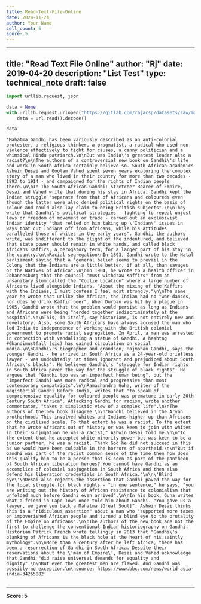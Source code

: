 ```yaml
---
title: Read-Text-File-Online
date: 2024-11-24
author: Your Name
cell_count: 5
score: 5
---
```


---
title: "Read Text File Online"
author: "Rj"
date: 2019-04-20
description: "List Test"
type: technical_note
draft: false
---

```python
import urllib.request, json 
```


```python
data = None
with urllib.request.urlopen("https://gitlab.com/rajacsp/datasets/raw/master/gandhi.txt") as url:
    data = url.read().decode()
```


```python
data
```




    'Mahatma Gandhi has been variously described as an anti-colonial protester, a religious thinker, a pragmatist, a radical who used non-violence effectively to fight for causes, a canny politician and a whimsical Hindu patriarch.\n\nBut was India\'s greatest leader also a racist?\n\nThe authors of a controversial new book on Gandhi\'s life and work in South Africa certainly believe so. South African academics Ashwin Desai and Goolam Vahed spent seven years exploring the complex story of a man who lived in their country for more than two decades - 1893 to 1914 - and campaigned for the rights of Indian people there.\n\nIn The South African Gandhi: Stretcher-Bearer of Empire, Desai and Vahed write that during his stay in Africa, Gandhi kept the Indian struggle "separate from that of Africans and coloureds even though the latter were also denied political rights on the basis of colour and could also lay claim to being British subjects".\n\nThey write that Gandhi\'s political strategies - fighting to repeal unjust laws or freedom of movement or trade - carved out an exclusivist Indian identity "that relied on him taking up \'Indian\' issues in ways that cut Indians off from Africans, while his attitudes paralleled those of whites in the early years". Gandhi, the authors write, was indifferent to the plight of the indentured, and believed that state power should remain in white hands, and called black Africans Kaffirs, a derogatory term, for a larger part of his stay in the country.\n\nRacial segregation\nIn 1893, Gandhi wrote to the Natal parliament saying that a "general belief seems to prevail in the Colony that the Indians are a little better, if at all, than savages or the Natives of Africa".\n\nIn 1904, he wrote to a health officer in Johannesburg that the council "must withdraw Kaffirs" from an unsanitary slum called the "Coolie Location" where a large number of Africans lived alongside Indians. "About the mixing of the Kaffirs with the Indians, I must confess I feel most strongly."\n\nThe same year he wrote that unlike the African, the Indian had no "war-dances, nor does he drink Kaffir beer". When Durban was hit by a plague in 1905, Gandhi wrote that the problem would persist as long as Indians and Africans were being "herded together indiscriminately at the hospital".\n\nThis, in itself, say historians, is not entirely new and revelatory. Also, some South Africans have always accused the man who led India to independence of working with the British colonial government to promote racial segregation. In April, a man was arrested in connection with vandalising a statue of Gandhi. A hashtag #Ghandimustfall (sic) has gained circulation on social media.\n\nGandhi\'s biographer and grandson, Rajmohan Gandhi, says the younger Gandhi - he arrived in South Africa as a 24-year-old briefless lawyer - was undoubtedly "at times ignorant and prejudiced about South Africa\'s blacks". He believes Gandhi\'s "struggle for Indian rights in South Africa paved the way for the struggle of black rights". He argues that "Gandhi too was an imperfect human being", but the "imperfect Gandhi was more radical and progressive than most contemporary compatriots".\n\nRamachandra Guha, writer of the magisterial Gandhi Before India, writes that "to speak of comprehensive equality for coloured people was premature in early 20th Century South Africa". Attacking Gandhi for racism, wrote another commentator, "takes a simplistic view of a complex life".\n\nThe authors of the new book disagree.\n\n"Gandhi believed in the Aryan brotherhood. This involved whites and Indians higher up than Africans on the civilised scale. To that extent he was a racist. To the extent that he wrote Africans out of history or was keen to join with whites in their subjugation he was a racist," Ashwin Desai told me.\n\n"To the extent that he accepted white minority power but was keen to be a junior partner, he was a racist. Thank God he did not succeed in this as we would have been culpable in the horrors of apartheid.\n\n"But if Gandhi was part of the racist common sense of the time then how does this qualify him to be a person that is seen as part of the pantheon of South African liberation heroes? You cannot have Gandhi as an accomplice of colonial subjugation in South Africa and then also defend his liberation credentials in South Africa."\n\n\'Blind eye\'\nDesai also rejects the assertion that Gandhi paved the way for the local struggle for black rights - "in one sentence," he says, "you are writing out the history of African resistance to colonialism that unfolded much before Gandhi even arrived".\n\nIn his book, Guha writes what a friend in Cape Town once told him about Gandhi. "You gave us a lawyer, we gave you back a Mahatma [Great Soul]". Ashwin Desai thinks this is a "ridiculous assertion" about a man who "supported more taxes on impoverished African people and turned a blind eye to the brutality of the Empire on Africans".\n\nThe authors of the new book are not the first to challenge the conventional Indian historiography on Gandhi. Historian Patrick French wrote tellingly in 2013 that "Gandhi\'s blanking of Africans is the black hole at the heart of his saintly mythology".\n\nMore than a century after he left Africa, there has been a resurrection of Gandhi in South Africa. Despite their reservations about the \'man of Empire\', Desai and Vahed acknowledge that Gandhi "did raise universal demands for equality and dignity".\n\nBut even the greatest men are flawed. And Gandhi was possibly no exception.\n\nsource: https://www.bbc.com/news/world-asia-india-34265882'




```python

```


---
**Score: 5**